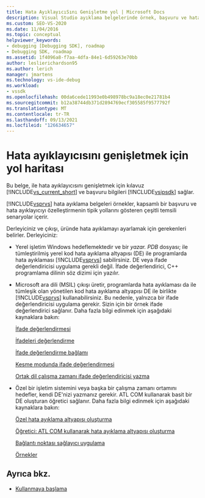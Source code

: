 ```yaml
---
title: Hata AyıklayıcıSını Genişletme yol | Microsoft Docs
description: Visual Studio ayıklama belgelerinde örnek, başvuru ve hata ayıklayıcıyı özelleştirmenin tipik yollarını gösteren çeşitli senaryolar yer almaktadır.
ms.custom: SEO-VS-2020
ms.date: 11/04/2016
ms.topic: conceptual
helpviewer_keywords:
- debugging [Debugging SDK], roadmap
- Debugging SDK, roadmap
ms.assetid: 1f4096a8-f7aa-4dfa-84e1-6d59263e70bb
author: leslierichardson95
ms.author: lerich
manager: jmartens
ms.technology: vs-ide-debug
ms.workload:
- vssdk
ms.openlocfilehash: 00da6cede11993e0b498978bc9a18ec0e21781b4
ms.sourcegitcommit: b12a38744db371d2894769ecf305585f9577792f
ms.translationtype: MT
ms.contentlocale: tr-TR
ms.lasthandoff: 09/13/2021
ms.locfileid: "126634657"
---
```

# <a name="roadmap-for-extending-the-debugger"></a>Hata ayıklayıcısını genişletmek için yol haritası
Bu belge, ile hata ayıklayıcısını genişletmek için kılavuz [!INCLUDE[vs_current_short](../../code-quality/includes/vs_current_short_md.md)] ve başvuru bilgileri [!INCLUDE[vsipsdk](../../extensibility/includes/vsipsdk_md.md)] sağlar.

 [!INCLUDE[vsprvs](../../code-quality/includes/vsprvs_md.md)] hata ayıklama belgeleri örnekler, kapsamlı bir başvuru ve hata ayıklayıcıyı özelleştirmenin tipik yollarını gösteren çeşitli temsili senaryolar içerir.

 Derleyiciniz ve çıkışı, üründe hata ayıklamayı ayarlamak için gerekenleri belirler. Derleyiciniz:

- Yerel işletim Windows hedeflemektedir ve bir *yazar. PDB* dosyası; ile tümleştirilmiş yerel kod hata ayıklama altyapısı (DE) ile programlarda hata ayıklaması [!INCLUDE[vsprvs](../../code-quality/includes/vsprvs_md.md)] sabilirsiniz. DE veya ifade değerlendiricisi uygulama gerekli değil. İfade değerlendirici, C++ programlama dilinin söz dizimi için yazılır.

- Microsoft ara dili (MSIL) çıkışı üretir, programlarda hata ayıklaması da ile tümleşik olan yönetilen kod hata ayıklama altyapısı DE ile birlikte [!INCLUDE[vsprvs](../../code-quality/includes/vsprvs_md.md)] kullanabilirsiniz. Bu nedenle, yalnızca bir ifade değerlendiricisi uygulama gerekir. Sizin için bir örnek ifade değerlendirici sağlanır. Daha fazla bilgi edinmek için aşağıdaki kaynaklara bakın:

   [İfade değerlendirmesi](../../extensibility/debugger/expression-evaluation-visual-studio-debugging-sdk.md)

   [İfadeleri değerlendirme](../../extensibility/debugger/evaluating-expressions.md)

   [İfade değerlendirme bağlamı](../../extensibility/debugger/expression-evaluation-context.md)

   [Kesme modunda ifade değerlendirmesi](../../extensibility/debugger/expression-evaluation-in-break-mode.md)

   [Ortak dil çalışma zamanı ifade değerlendiricisi yazma](../../extensibility/debugger/writing-a-common-language-runtime-expression-evaluator.md)

- Özel bir işletim sistemini veya başka bir çalışma zamanı ortamını hedefler, kendi DE'nizi yazmanız gerekir. ATL COM kullanarak basit bir DE oluşturan öğretici sağlanır. Daha fazla bilgi edinmek için aşağıdaki kaynaklara bakın:

   [Özel hata ayıklama altyapısı oluşturma](../../extensibility/debugger/creating-a-custom-debug-engine.md)

   [Öğretici: ATL COM kullanarak hata ayıklama altyapısı oluşturma](/previous-versions/bb147024(v=vs.90))

   [Bağlantı noktası sağlayıcı uygulama](../../extensibility/debugger/implementing-a-port-supplier.md)

   [Örnekler](../../extensibility/debugger/visual-studio-debugging-samples.md)

## <a name="see-also"></a>Ayrıca bkz.
- [Kullanmaya başlama](../../extensibility/debugger/getting-started-with-debugger-extensibility.md)